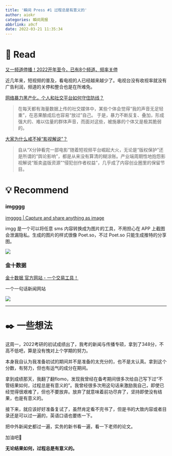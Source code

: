 ```yaml
---
title: '瞬间 Press #1 过程总是有意义的'
author: aiokr
categories: 瞬间周报
abbrlink: a9cf
date: 2022-03-21 11:35:34
---
```


# 📖 Read

[又一频道停播！2022开年至今，已有8个频道、频率关停](https://mp.weixin.qq.com/s?__biz=MjM5Nzk3MTYxMg==&mid=2650435938&idx=1&sn=a32b8ebaaa7cf92b94c285fa5f9f0568&chksm=bedf029189a88b87ccd383d51448ca04dab11cff1d11a3477392fd4b9000fe65b96df75e3191#rd)

近几年来，短视频的普及，看电视的人已经越来越少了。电视台没有收视率就没有广告利润，频道的关停和整合也是在所难免。

[网络暴力黑产化，个人和社交平台如何守住防线？](https://mp.weixin.qq.com/s?__biz=MzA3MzQ1MzQzNA==&mid=2656984148&idx=1&sn=f741bc7e017783da8b25316880d646b3&chksm=84a42641b3d3af571ece3357bcf61d20ea3ed627625df530e87f54867c9cf4e030ad7de17df1#rd)

> 在每天都有海量数据上传的社交媒体中，某些个体会觉得“我的声音无足轻重”，在恶果酿成后也容易“放过”自己。
于是，暴力不断反复、叠加，形成强大的、难以估量的群体声音，而面对这些，被施暴的个体又是极其脆弱的。
> 

[大家为什么戒不掉“影视解说”？](https://mp.weixin.qq.com/s?__biz=MjM5Nzk3MTYxMg==&mid=2650435751&idx=1&sn=a3b1017ecf85c0e17ab444267ebeb867&chksm=bedf035489a88a423f5afc15fb586cfa65c8e46c2a3e9c0cb8de6e49eb46865d20a0a2ebabd9#rd)

> 自从“X分钟看完一部电影”随着短视频平台崛起大火，无论是“版权保护”还是所谓的“舆论影响”，都是从来没有算清的糊涂账。产业端周期性地抱怨影视解说“贩卖盗版资源”“侵犯创作者权益”，几乎成了内容创业圈里的保留节目。
> 

# 💡 Recommend

### imgggg

[imgggg | Capture and share anything as image](https://imgg.gg/)

imgg 是一个可以将任意 sms 内容转换成为图片的工具，不用担心在 APP 上截图会泄漏隐私。生成的图片的样式很像 Poet.so，不过 Poet.so 只能生成推特的分享图。

![](//imgur.lzmun.com/picgo/after2022/imggggg-export-2.png_itp)

### 金十数据

[金十数据 官方网站 - 一个交易工具！](https://www.jin10.com/)

一个一句话新闻网站

![](//imgur.lzmun.com/picgo/after2022/Untitled.png_itp)

---

# ✒️ 一些想法

这周一，2022考研的初试成绩出了，我考的新闻与传播专硕，拿到了348分，不高不低吧，算是没有愧对上个学期的努力。

本身我自认为我准备初试的期间并不是准备的太充分的，也不是太认真。拿到这个分数，有努力，但也有运气的成分在期间。

拿到成绩那天，我翻了翻flomo，发现我曾经在备考期间很多次给自己写下过“不管结果如何，过程总是有意义的”。我曾经很多次用这句话来激励我自己，即使已经觉得很艰难了，但也不要放弃。放弃了就意味着前功尽弃了，坚持即使没有结果，也是有意义的。

接下来，就应该好好准备复试了，虽然肯定看不完书了，但是书的大致内容或者目录还是可以过一遍的，英语口语也要练一下。

把中外新闻史都过一遍，实务的新书看一遍，看一下老师的论文。

加油吧💪

**无论结果如何，过程总是有意义的。**